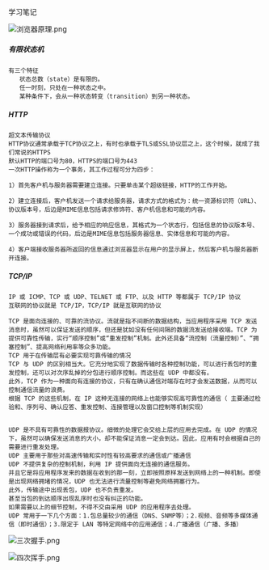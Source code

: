 学习笔记

![浏览器原理.png](https://wx4.sinaimg.cn/mw690/007h6QB6gy1ggyriilyf3j315w04r79q.jpg)

##### 有限状态机

```
有三个特征
​	状态总数（state）是有限的。
​	任一时刻，只处在一种状态之中。
​	某种条件下，会从一种状态转变（transition）到另一种状态。
```

##### HTTP

```
超文本传输协议
HTTP协议通常承载于TCP协议之上，有时也承载于TLS或SSL协议层之上，这个时候，就成了我们常说的HTTPS
默认HTTP的端口号为80，HTTPS的端口号为443
一次HTTP操作称为一个事务，其工作过程可分为四步：

1）首先客户机与服务器需要建立连接。只要单击某个超级链接，HTTP的工作开始。

2）建立连接后，客户机发送一个请求给服务器，请求方式的格式为：统一资源标识符（URL）、协议版本号，后边是MIME信息包括请求修饰符、客户机信息和可能的内容。

3）服务器接到请求后，给予相应的响应信息，其格式为一个状态行，包括信息的协议版本号、一个成功或错误的代码，后边是MIME信息包括服务器信息、实体信息和可能的内容。

4）客户端接收服务器所返回的信息通过浏览器显示在用户的显示屏上，然后客户机与服务器断开连接。
```

##### TCP/IP

```
IP 或 ICMP、TCP 或 UDP、TELNET 或 FTP、以及 HTTP 等都属于 TCP/IP 协议
互联网的协议就是 TCP/IP，TCP/IP 就是互联网的协议

TCP 是面向连接的、可靠的流协议。流就是指不间断的数据结构，当应用程序采用 TCP 发送消息时，虽然可以保证发送的顺序，但还是犹如没有任何间隔的数据流发送给接收端。TCP 为提供可靠性传输，实行“顺序控制”或“重发控制”机制。此外还具备“流控制（流量控制）”、“拥塞控制”、提高网络利用率等众多功能。
TCP 用于在传输层有必要实现可靠传输的情况
TCP 与 UDP 的区别相当大。它充分地实现了数据传输时各种控制功能，可以进行丢包时的重发控制，还可以对次序乱掉的分包进行顺序控制。而这些在 UDP 中都没有。
此外，TCP 作为一种面向有连接的协议，只有在确认通信对端存在时才会发送数据，从而可以控制通信流量的浪费。
根据 TCP 的这些机制，在 IP 这种无连接的网络上也能够实现高可靠性的通信（ 主要通过检验和、序列号、确认应答、重发控制、连接管理以及窗口控制等机制实现）


UDP 是不具有可靠性的数据报协议。细微的处理它会交给上层的应用去完成。在 UDP 的情况下，虽然可以确保发送消息的大小，却不能保证消息一定会到达。因此，应用有时会根据自己的需要进行重发处理。
UDP 主要用于那些对高速传输和实时性有较高要求的通信或广播通信
UDP 不提供复杂的控制机制，利用 IP 提供面向无连接的通信服务。
并且它是将应用程序发来的数据在收到的那一刻，立即按照原样发送到网络上的一种机制。即使是出现网络拥堵的情况，UDP 也无法进行流量控制等避免网络拥塞行为。
此外，传输途中出现丢包，UDP 也不负责重发。
甚至当包的到达顺序出现乱序时也没有纠正的功能。
如果需要以上的细节控制，不得不交由采用 UDP 的应用程序去处理。
UDP 常用于一下几个方面：1.包总量较少的通信（DNS、SNMP等）；2.视频、音频等多媒体通信（即时通信）；3.限定于 LAN 等特定网络中的应用通信；4.广播通信（广播、多播）
```



![三次握手.png](https://s3.51cto.com/oss/201906/17/7b09f56589ba71b99fad5aeae19f363d.jpeg)

![四次挥手.png](https://s4.51cto.com/oss/201906/17/f0adfc32f118133170ad1a48b5a2eb58.jpeg)